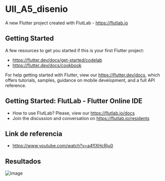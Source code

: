 # UII_A5_disenio

A new Flutter project created with FlutLab - https://flutlab.io

## Getting Started

A few resources to get you started if this is your first Flutter project:

- https://flutter.dev/docs/get-started/codelab
- https://flutter.dev/docs/cookbook

For help getting started with Flutter, view our
https://flutter.dev/docs, which offers tutorials,
samples, guidance on mobile development, and a full API reference.

## Getting Started: FlutLab - Flutter Online IDE

- How to use FlutLab? Please, view our https://flutlab.io/docs
- Join the discussion and conversation on https://flutlab.io/residents

## Link de referencia

- https://www.youtube.com/watch?v=a4fIXHcRju0

## Resultados
![image](https://github.com/GarciaC128/UII_A5_disenio/assets/143743720/a2c35a24-86cf-44e1-8160-66a840533845)
